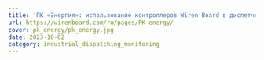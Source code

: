 ```yaml
---
title: 'ПК «Энергия»: использование контроллеров Wiren Board в диспетчеризации промышленных объектов'
url: https://wirenboard.com/ru/pages/PK-energy/
cover: pk_energy/pk_energy.jpg
date: 2023-10-02
category: industrial_dispatching_monitoring
---
```

